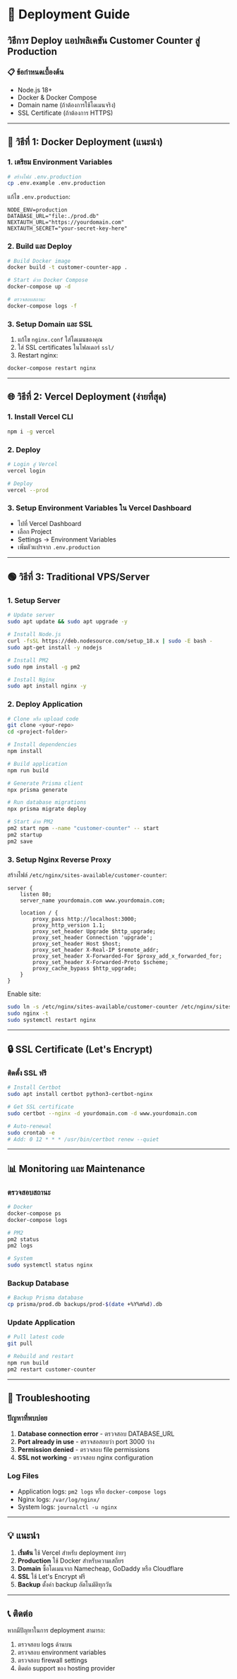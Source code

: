 # 🚀 Deployment Guide

## วิธีการ Deploy แอปพลิเคชัน Customer Counter สู่ Production

### 📋 ข้อกำหนดเบื้องต้น
- Node.js 18+ 
- Docker & Docker Compose
- Domain name (ถ้าต้องการใช้โดเมนจริง)
- SSL Certificate (ถ้าต้องการ HTTPS)

---

## 🐳 วิธีที่ 1: Docker Deployment (แนะนำ)

### 1. เตรียม Environment Variables
```bash
# สร้างไฟล์ .env.production
cp .env.example .env.production
```

แก้ไข `.env.production`:
```env
NODE_ENV=production
DATABASE_URL="file:./prod.db"
NEXTAUTH_URL="https://yourdomain.com"
NEXTAUTH_SECRET="your-secret-key-here"
```

### 2. Build และ Deploy
```bash
# Build Docker image
docker build -t customer-counter-app .

# Start ด้วย Docker Compose
docker-compose up -d

# ตรวจสอบสถานะ
docker-compose logs -f
```

### 3. Setup Domain และ SSL
1. แก้ไข `nginx.conf` ใส่โดเมนของคุณ
2. ใส่ SSL certificates ในโฟลเดอร์ `ssl/`
3. Restart nginx:
```bash
docker-compose restart nginx
```

---

## 🌐 วิธีที่ 2: Vercel Deployment (ง่ายที่สุด)

### 1. Install Vercel CLI
```bash
npm i -g vercel
```

### 2. Deploy
```bash
# Login สู่ Vercel
vercel login

# Deploy
vercel --prod
```

### 3. Setup Environment Variables ใน Vercel Dashboard
- ไปที่ Vercel Dashboard
- เลือก Project
- Settings → Environment Variables
- เพิ่มตัวแปรจาก `.env.production`

---

## 🟢 วิธีที่ 3: Traditional VPS/Server

### 1. Setup Server
```bash
# Update server
sudo apt update && sudo apt upgrade -y

# Install Node.js
curl -fsSL https://deb.nodesource.com/setup_18.x | sudo -E bash -
sudo apt-get install -y nodejs

# Install PM2
sudo npm install -g pm2

# Install Nginx
sudo apt install nginx -y
```

### 2. Deploy Application
```bash
# Clone หรือ upload code
git clone <your-repo>
cd <project-folder>

# Install dependencies
npm install

# Build application
npm run build

# Generate Prisma client
npx prisma generate

# Run database migrations
npx prisma migrate deploy

# Start ด้วย PM2
pm2 start npm --name "customer-counter" -- start
pm2 startup
pm2 save
```

### 3. Setup Nginx Reverse Proxy
สร้างไฟล์ `/etc/nginx/sites-available/customer-counter`:
```nginx
server {
    listen 80;
    server_name yourdomain.com www.yourdomain.com;

    location / {
        proxy_pass http://localhost:3000;
        proxy_http_version 1.1;
        proxy_set_header Upgrade $http_upgrade;
        proxy_set_header Connection 'upgrade';
        proxy_set_header Host $host;
        proxy_set_header X-Real-IP $remote_addr;
        proxy_set_header X-Forwarded-For $proxy_add_x_forwarded_for;
        proxy_set_header X-Forwarded-Proto $scheme;
        proxy_cache_bypass $http_upgrade;
    }
}
```

Enable site:
```bash
sudo ln -s /etc/nginx/sites-available/customer-counter /etc/nginx/sites-enabled/
sudo nginx -t
sudo systemctl restart nginx
```

---

## 🔒 SSL Certificate (Let's Encrypt)

### ติดตั้ง SSL ฟรี
```bash
# Install Certbot
sudo apt install certbot python3-certbot-nginx

# Get SSL certificate
sudo certbot --nginx -d yourdomain.com -d www.yourdomain.com

# Auto-renewal
sudo crontab -e
# Add: 0 12 * * * /usr/bin/certbot renew --quiet
```

---

## 📊 Monitoring และ Maintenance

### ตรวจสอบสถานะ
```bash
# Docker
docker-compose ps
docker-compose logs

# PM2
pm2 status
pm2 logs

# System
sudo systemctl status nginx
```

### Backup Database
```bash
# Backup Prisma database
cp prisma/prod.db backups/prod-$(date +%Y%m%d).db
```

### Update Application
```bash
# Pull latest code
git pull

# Rebuild and restart
npm run build
pm2 restart customer-counter
```

---

## 🚨 Troubleshooting

### ปัญหาที่พบบ่อย
1. **Database connection error** - ตรวจสอบ DATABASE_URL
2. **Port already in use** - ตรวจสอสอบว่า port 3000 ว่าง
3. **Permission denied** - ตรวจสอบ file permissions
4. **SSL not working** - ตรวจสอบ nginx configuration

### Log Files
- Application logs: `pm2 logs` หรือ `docker-compose logs`
- Nginx logs: `/var/log/nginx/`
- System logs: `journalctl -u nginx`

---

## 💡 แนะนำ

1. **เริ่มต้น** ใช้ Vercel สำหรับ deployment ง่ายๆ
2. **Production** ใช้ Docker สำหรับความเสถียร
3. **Domain** ซื้อโดเมนจาก Namecheap, GoDaddy หรือ Cloudflare
4. **SSL** ใช้ Let's Encrypt ฟรี
5. **Backup** ตั้งค่า backup อัตโนมัติทุกวัน

---

## 📞 ติดต่อ

หากมีปัญหาในการ deployment สามารถ:
1. ตรวจสอบ logs ด้านบน
2. ตรวจสอบ environment variables
3. ตรวจสอบ firewall settings
4. ติดต่อ support ของ hosting provider